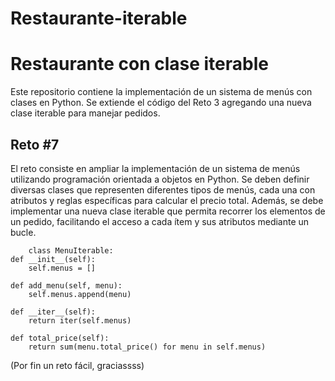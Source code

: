 # Restaurante-iterable

#  Restaurante con clase iterable
Este repositorio contiene la implementación de un sistema de menús con clases en Python. Se extiende el código del Reto 3 agregando una nueva clase iterable para manejar pedidos.

## Reto #7
El reto consiste en ampliar la implementación de un sistema de menús utilizando programación orientada a objetos en Python. Se deben definir diversas clases que representen diferentes tipos de menús, cada una con atributos y reglas específicas para calcular el precio total. Además, se debe implementar una nueva clase iterable que permita recorrer los elementos de un pedido, facilitando el acceso a cada ítem y sus atributos mediante un bucle.

        class MenuIterable:
    def __init__(self):
        self.menus = []
    
    def add_menu(self, menu):
        self.menus.append(menu)
    
    def __iter__(self):
        return iter(self.menus)
    
    def total_price(self):
        return sum(menu.total_price() for menu in self.menus)

(Por fin un reto fácil, graciassss)
